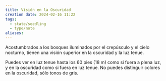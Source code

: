 ```yaml
---
title: Visión en la Oscuridad
creation date: 2024-02-16 11:22
tags:
  - state/seedling
  - type/note
aliases:
---
```

Acostumbrados a los bosques iluminados por el crepúsculo y el cielo nocturno, tienen una visión superior en la oscuridad y la luz tenue. 

Puedes ver en luz tenue hasta los 60 pies (18 m) como si fuera a plena luz, y en la oscuridad como si fuera en luz tenue. No puedes distinguir colores en la oscuridad, sólo tonos de gris.

